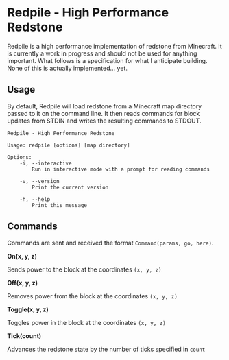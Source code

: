 Redpile - High Performance Redstone
=======

Redpile is a high performance implementation of redstone from Minecraft.  It is currently a work in progress and should not be used for anything important.  What follows is a specification for what I anticipate building.  None of this is actually implemented...  yet.

Usage
-----

By default, Redpile will load redstone from a Minecraft map directory passed to it on the command line.  It then reads commands for block updates from STDIN and writes the resulting commands to STDOUT.  

```text
Redpile - High Performance Redstone

Usage: redpile [options] [map directory]

Options:
    -i, --interactive
        Run in interactive mode with a prompt for reading commands

    -v, --version
        Print the current version

    -h, --help
        Print this message
```

Commands
--------

Commands are sent and received the format `Command(params, go, here)`.

**On(x, y, z)**

Sends power to the block at the coordinates `(x, y, z)`

**Off(x, y, z)**

Removes power from the block at the coordinates `(x, y, z)`

**Toggle(x, y, z)**

Toggles power in the block at the coordinates `(x, y, z)`

**Tick(count)**

Advances the redstone state by the number of ticks specified in `count`

